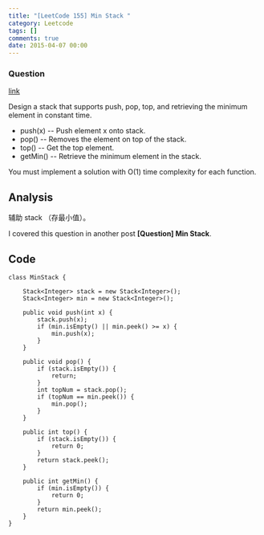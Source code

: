 ```yaml
---
title: "[LeetCode 155] Min Stack "
category: Leetcode
tags: []
comments: true
date: 2015-04-07 00:00
---
```



### Question 

[link](https://leetcode.com/problems/min-stack/)

<div class="question-content">
              <p></p><p>
Design a stack that supports push, pop, top, and retrieving the minimum element in constant time.
</p><ul>
<li>
push(x) -- Push element x onto stack.
</li>
<li>
pop() -- Removes the element on top of the stack.
</li>
<li>
top() -- Get the top element.
</li>
<li>
getMin() -- Retrieve the minimum element in the stack.
</li>
</ul>
<p></p><p></p>
<p>
You must implement a solution with O(1) time complexity for each function.
</p>
</div>

## Analysis

辅助 stack （存最小值）。

I covered this question in another post __[Question] Min Stack__. 

## Code

```
class MinStack {

	Stack<Integer> stack = new Stack<Integer>();
	Stack<Integer> min = new Stack<Integer>();

	public void push(int x) {
		stack.push(x);
		if (min.isEmpty() || min.peek() >= x) {
			min.push(x);
		}
	}

	public void pop() {
		if (stack.isEmpty()) {
			return;
		}
		int topNum = stack.pop();
		if (topNum == min.peek()) {
			min.pop();
		}
	}

	public int top() {
		if (stack.isEmpty()) {
			return 0;
		}
		return stack.peek();
	}

	public int getMin() {
		if (min.isEmpty()) {
			return 0;
		}
		return min.peek();
	}
}
```
